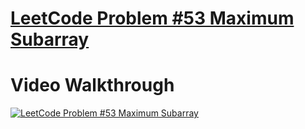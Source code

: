 # [LeetCode Problem #53 Maximum Subarray](https://leetcode.com/problems/maximum-subarray/)

# Video Walkthrough

[![LeetCode Problem #53 Maximum Subarray](https://img.youtube.com/vi/nTevt4f_7Ns/0.jpg)](https://www.youtube.com/watch?v=nTevt4f_7Ns)
